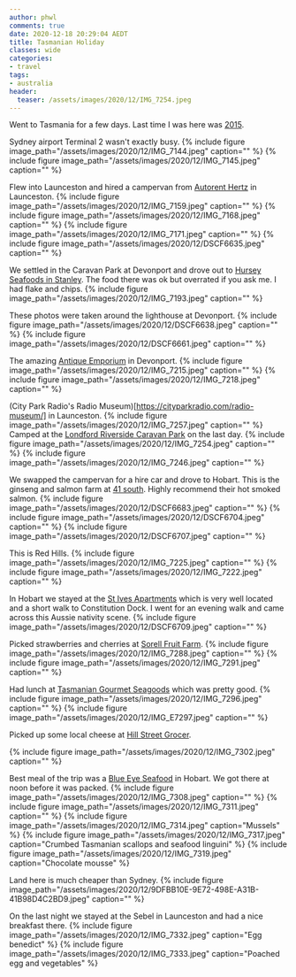 ```yaml
---
author: phwl
comments: true
date: 2020-12-18 20:29:04 AEDT
title: Tasmanian Holiday
classes: wide
categories:
- travel
tags:
- australia
header:
  teaser: /assets/images/2020/12/IMG_7254.jpeg
---
```


Went to Tasmania for a few days. Last time I was here was
[2015](/2015/tasmanian-holiday-2015/).

<!-- more -->
Sydney airport Terminal 2 wasn't exactly busy.
{% include figure image_path="/assets/images/2020/12/IMG_7144.jpeg" caption="" %}
{% include figure image_path="/assets/images/2020/12/IMG_7145.jpeg" caption="" %}

Flew into Launceston and
hired a campervan from [Autorent Hertz](https://www.hertz.com.au/p/hire-a-car/australia/tasmania/launceston/launceston-downtown) in Launceston.
{% include figure image_path="/assets/images/2020/12/IMG_7159.jpeg" caption="" %}
{% include figure image_path="/assets/images/2020/12/IMG_7168.jpeg" caption="" %}
{% include figure image_path="/assets/images/2020/12/IMG_7171.jpeg" caption="" %}
{% include figure image_path="/assets/images/2020/12/DSCF6635.jpeg" caption="" %}

We settled in the Caravan Park at Devonport and drove out to [Hursey Seafoods in Stanley](https://www.hurseyseafoods.com.au/). The food there was ok but overrated if you ask me. I had flake and chips.
{% include figure image_path="/assets/images/2020/12/IMG_7193.jpeg" caption="" %}

These photos were taken around the lighthouse at Devonport.
{% include figure image_path="/assets/images/2020/12/DSCF6638.jpeg" caption="" %}
{% include figure image_path="/assets/images/2020/12/DSCF6661.jpeg" caption="" %}

The amazing [Antique Emporium](http://antiqueemporium.com.au/) in Devonport.
{% include figure image_path="/assets/images/2020/12/IMG_7215.jpeg" caption="" %}
{% include figure image_path="/assets/images/2020/12/IMG_7218.jpeg" caption="" %}

(City Park Radio's Radio Museum)[https://cityparkradio.com/radio-museum/] in Launceston.
{% include figure image_path="/assets/images/2020/12/IMG_7257.jpeg" caption="" %}
Camped at the [Londford Riverside Caravan Park](https://longfordriversidecaravanpark.com/) on the last day.
{% include figure image_path="/assets/images/2020/12/IMG_7254.jpeg" caption="" %}
{% include figure image_path="/assets/images/2020/12/IMG_7246.jpeg" caption="" %}

We swapped the campervan for a hire car and drove to Hobart. This is
the ginseng and salmon farm at [41 south](https://www.41southtasmania.com/).
Highly recommend their hot smoked salmon.
{% include figure image_path="/assets/images/2020/12/DSCF6683.jpeg" caption="" %}
{% include figure image_path="/assets/images/2020/12/DSCF6704.jpeg" caption="" %}
{% include figure image_path="/assets/images/2020/12/DSCF6707.jpeg" caption="" %}

This is Red Hills.
{% include figure image_path="/assets/images/2020/12/IMG_7225.jpeg" caption="" %}
{% include figure image_path="/assets/images/2020/12/IMG_7222.jpeg" caption="" %}

In Hobart we stayed at the [St Ives Apartments](https://www.stivesmotel.com.au/) which is very well located and a short walk to Constitution Dock. I went for an evening walk and came across this Aussie nativity scene.
{% include figure image_path="/assets/images/2020/12/DSCF6709.jpeg" caption="" %}


Picked strawberries and cherries at [Sorell Fruit Farm](https://www.sorellfruitfarm.com/).
{% include figure image_path="/assets/images/2020/12/IMG_7288.jpeg" caption="" %}
{% include figure image_path="/assets/images/2020/12/IMG_7291.jpeg" caption="" %}

Had lunch at [Tasmanian Gourmet Seagoods](https://tasmaniangourmetseafoods.com.au/) which was pretty good.
{% include figure image_path="/assets/images/2020/12/IMG_7296.jpeg" caption="" %}
{% include figure image_path="/assets/images/2020/12/IMG_E7297.jpeg" caption="" %}

Picked up some local cheese at [Hill Street Grocer](https://hillstreetgrocer.com/).

{% include figure image_path="/assets/images/2020/12/IMG_7302.jpeg" caption="" %}

Best meal of the trip was a [Blue Eye Seafood](https://www.blueeye.net.au/menus/) in Hobart. We got there at noon before it was packed.
{% include figure image_path="/assets/images/2020/12/IMG_7308.jpeg" caption="" %}
{% include figure image_path="/assets/images/2020/12/IMG_7311.jpeg" caption="" %}
{% include figure image_path="/assets/images/2020/12/IMG_7314.jpeg" caption="Mussels" %}
{% include figure image_path="/assets/images/2020/12/IMG_7317.jpeg" caption="Crumbed Tasmanian scallops and seafood linguini" %}
{% include figure image_path="/assets/images/2020/12/IMG_7319.jpeg" caption="Chocolate mousse" %}

Land here is much cheaper than Sydney.
{% include figure image_path="/assets/images/2020/12/9DFBB10E-9E72-498E-A31B-41B98D4C2BD9.jpeg" caption="" %}

On the last night we stayed at the Sebel in Launceston and had a nice breakfast
there.
{% include figure image_path="/assets/images/2020/12/IMG_7332.jpeg" caption="Egg benedict" %}
{% include figure image_path="/assets/images/2020/12/IMG_7333.jpeg" caption="Poached egg and vegetables" %}
